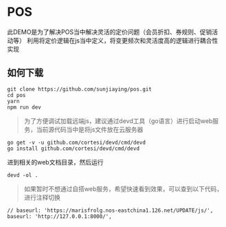 # POS
此DEMO是为了解决POS当中解决灵活的定价问题（会员折扣、券规则、促销活动等）
利用将定价逻辑在js当中定义，将变更频次和灵活度高的逻辑进行耦合性实现
## 如何下载
```
git clone https://github.com/sunjiaying/pos.git
cd pos
yarn
npm run dev
```

>为了方便调试加载远端js，建议通过devd工具（go语言）进行启动web服务，当前源代码当中是将js文件放在云服务器
```
go get -v -u github.com/cortesi/devd/cmd/devd
go install github.com/cortesi/devd/cmd/devd
```
进到相关的web文档目录，然后运行
```
devd -ol .
```

>如果暂时不想通过自搭web服务，希望快速看到效果，可以查到以下代码，进行注释切换
```
// baseurl: 'https://marisfrolg.nos-eastchina1.126.net/UPDATE/js/',
baseurl: 'http://127.0.0.1:8000/',
```